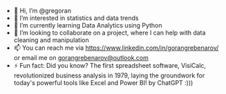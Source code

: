 - 👋 Hi, I’m @gregoran
- 👀 I’m interested in statistics and data trends 
- 🌱 I’m currently learning Data Analytics using Python 
- 💞️ I’m looking to collaborate on a project, where I can help with data cleaning and manipulation  
- 📫 You can reach me via https://www.linkedin.com/in/gorangrebenarov/ or email me on gorangrebenarov@outlook.com
- ⚡ Fun fact: Did you know? The first spreadsheet software, VisiCalc, revolutionized business analysis in 1979, laying the groundwork for today's powerful tools like Excel and Power BI! by ChatGPT :)))

<!---
gregoran/gregoran is a ✨ special ✨ repository because its `README.md` (this file) appears on your GitHub profile.
You can click the Preview link to take a look at your changes.
--->
